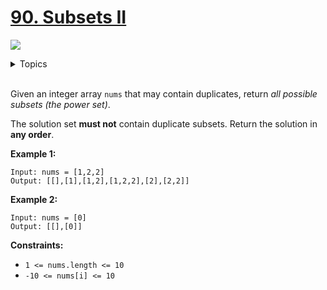 # [90. Subsets II](https://leetcode-cn.com/problems/subsets-ii/)

![](https://img.shields.io/badge/Difficulty-Medium-F8AF40.svg)

<details>
<summary>Topics</summary>

* [`Array`](https://leetcode-cn.com/tag/array/)
* [`Backtracking`](https://leetcode-cn.com/tag/backtracking/)

</details>
<br />

Given an integer array `nums` that may contain duplicates, return *all possible subsets (the power set)*.

The solution set **must not** contain duplicate subsets. Return the solution in **any order**.


**Example 1:**

```
Input: nums = [1,2,2]
Output: [[],[1],[1,2],[1,2,2],[2],[2,2]]
```

**Example 2:**

```
Input: nums = [0]
Output: [[],[0]]
```

**Constraints:**

 + `1 <= nums.length <= 10`
 + `-10 <= nums[i] <= 10`
